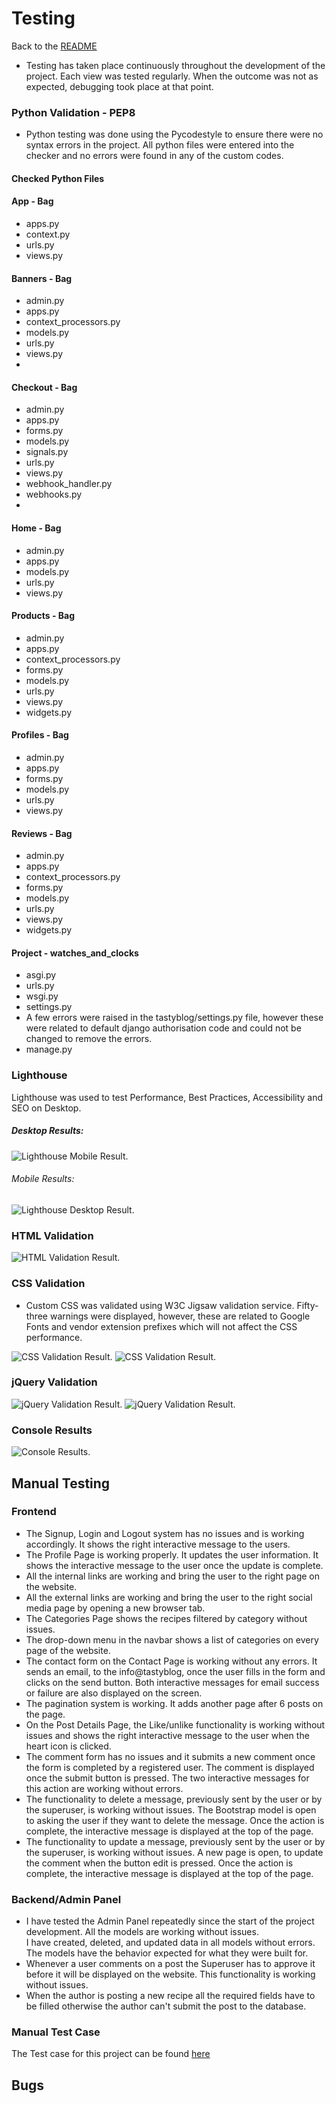 # Testing
Back to the [README](README.md)

* Testing has taken place continuously throughout the development of the project. Each view was tested regularly. 
  When the outcome was not as expected, debugging took place at that point.  

### Python Validation - PEP8
* Python testing was done using the Pycodestyle to ensure there were no syntax errors in the project. All python files
were entered into the checker and no errors were found in any of the custom codes.

#### Checked Python Files

#### App - Bag
* apps.py
* context.py
* urls.py
* views.py
  
#### Banners - Bag
* admin.py
* apps.py
* context_processors.py
* models.py
* urls.py
* views.py
* 
#### Checkout - Bag
* admin.py
* apps.py
* forms.py
* models.py
* signals.py
* urls.py
* views.py
* webhook_handler.py
* webhooks.py
* 
#### Home - Bag
* admin.py
* apps.py
* models.py
* urls.py
* views.py

#### Products - Bag
* admin.py
* apps.py
* context_processors.py
* forms.py
* models.py
* urls.py
* views.py
* widgets.py
  
#### Profiles - Bag
* admin.py
* apps.py
* forms.py
* models.py
* urls.py
* views.py
  
#### Reviews - Bag
* admin.py
* apps.py
* context_processors.py
* forms.py
* models.py
* urls.py
* views.py
* widgets.py

#### Project - watches_and_clocks
* asgi.py
* urls.py
* wsgi.py
* settings.py
* A few errors were raised in the tastyblog/settings.py file, however these were related to default django authorisation
code and could not be changed to remove the errors.
* manage.py


### Lighthouse
Lighthouse was used to test Performance, Best Practices, Accessibility and SEO on Desktop.

##### Desktop Results:
![Lighthouse Mobile Result](./assets/readme/test/watches_clocks_light_house_desktop_results.jpg).

###### Mobile Results:
![Lighthouse Desktop Result](./assets/readme/test/tasty_blog_lighthouse_mobile_results.jpg).

### HTML Validation
![HTML Validation Result](./assets/readme/test/watches_clocks_html_main_results.jpg).

### CSS Validation
* Custom CSS was validated using W3C Jigsaw validation service. Fifty-three warnings were displayed, however, 
  these are related to Google Fonts and vendor extension prefixes which will not affect the CSS performance.
  
![CSS Validation Result](./assets/readme/test/watches_clocks_css_main_results.jpg).
![CSS Validation Result](./assets/readme/test/watches_clocks_css_main_warnings.jpg).

### jQuery Validation
![jQuery Validation Result](./assets/readme/test/watches_clocks_js_hint_results_1.jpg).
![jQuery Validation Result](./assets/readme/test/watches_clocks_js_hint_results_2.jpg).

### Console Results
![Console Results](./assets/readme/test/watches_clocks_console_results.jpg).



## Manual Testing
### Frontend
* The Signup, Login and Logout system has no issues and is working accordingly. It shows the right 
  interactive message to the users.
* The Profile Page is working properly. It updates the user information. It shows the interactive message to the user once the update is complete.
* All the internal links are working and bring the user to the right page on the website.
* All the external links are working and bring the user to the right social media page by 
  opening a new browser tab.
* The Categories Page shows the recipes filtered by category without issues.
* The drop-down menu in the navbar shows a list of categories on every page of the website.
* The contact form on the Contact Page is working without any errors.  It sends an email, 
  to the info@tastyblog, once the user fills in the form and clicks on the send button. 
  Both interactive messages for email success or failure are also displayed on the screen.
* The pagination system is working. It adds another page after 6 posts on the page.
* On the Post Details Page, the Like/unlike functionality is working without issues and shows 
  the right interactive message to the user when the heart icon is clicked.
* The comment form has no issues and it submits a new comment once the form is completed by a
  registered user. 
  The comment is displayed once the submit button is pressed. The two interactive messages for 
  this action are working without errors. 
* The functionality to delete a message, previously sent by the user or by the superuser, is 
  working without issues. The Bootstrap model is open to asking the user if they want to delete 
  the message. Once the action is complete, the interactive message is displayed at the top of the page.
* The functionality to update a message, previously sent by the user or by the superuser, is 
  working without issues. A new page is open, to update the comment when the button edit is 
  pressed. Once the action is complete, the interactive message is displayed at the top of the page. 

### Backend/Admin Panel
* I have tested the Admin Panel repeatedly since the start of the project development. All the models are working without issues.  
  I have created, deleted, and updated data in all models without errors. The models have the behavior expected for what they were built for.
* Whenever a user comments on a post the Superuser has to approve it before it will be displayed on the website. This functionality is 
  working without issues.
* When the author is posting a new recipe all the required fields have to be filled otherwise the author can't submit the post to the database.

### Manual Test Case
The Test case for this project can be found [here](https://docs.google.com/spreadsheets/d/100bSOz3C9ra1K0PpAldBvg7NzoyHEMZZjpIWfiHnkQU/edit#gid=0)
  
## Bugs
